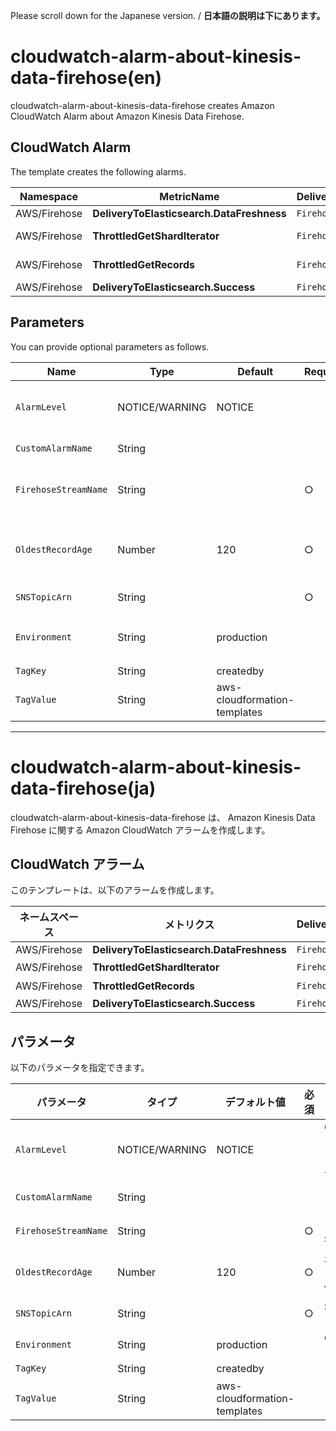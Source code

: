 Please scroll down for the Japanese version. / **日本語の説明は下にあります。**

# cloudwatch-alarm-about-kinesis-data-firehose(en)

cloudwatch-alarm-about-kinesis-data-firehose creates Amazon CloudWatch Alarm about Amazon Kinesis Data Firehose.

## CloudWatch Alarm

The template creates the following alarms.

| Namespace | MetricName | DeliveryStreamName | Threshold |
| --- | --- | --- | --- |
| AWS/Firehose | **DeliveryToElasticsearch.DataFreshness** | `FirehoseStreamName` | `OldestRecordAge` |
| AWS/Firehose | **ThrottledGetShardIterator** | `FirehoseStreamName` | At least once a minute | 
| AWS/Firehose | **ThrottledGetRecords** | `FirehoseStreamName` | At least once a minute | 
| AWS/Firehose | **DeliveryToElasticsearch.Success** | `FirehoseStreamName` | <1 | 

## Parameters

You can provide optional parameters as follows.

| Name | Type | Default | Required | Details | 
| --- | --- | --- | --- | --- |
| `AlarmLevel` | NOTICE/WARNING | NOTICE | | The alarm level of CloudWatch alarms |
| `CustomAlarmName` | String | | | The custom Alram name |
| `FirehoseStreamName` | String | | ○ | The Firehose stream name |
| `OldestRecordAge` | Number | 120 | ○ | The threshold of the age of the oldest record |
| `SNSTopicArn` | String | | ○ | The SNS topic ARN |
| `Environment` | String | production | | The value of `environment` tag |
| `TagKey` | String | createdby | | A tag key |
| `TagValue` | String | aws-cloudformation-templates | | A tag value |

---------------------------------------

# cloudwatch-alarm-about-kinesis-data-firehose(ja)

cloudwatch-alarm-about-kinesis-data-firehose は、 Amazon Kinesis Data Firehose に関する Amazon CloudWatch アラームを作成します。

## CloudWatch アラーム

このテンプレートは、以下のアラームを作成します。

| ネームスペース | メトリクス | DeliveryStreamName | 閾値 |
| --- | --- | --- | --- |
| AWS/Firehose | **DeliveryToElasticsearch.DataFreshness** | `FirehoseStreamName` | `OldestRecordAge` |
| AWS/Firehose | **ThrottledGetShardIterator** | `FirehoseStreamName` | 1分間に1回以上 | 
| AWS/Firehose | **ThrottledGetRecords** | `FirehoseStreamName` | 1分間に1回以上 | 
| AWS/Firehose | **DeliveryToElasticsearch.Success** | `FirehoseStreamName` | <1 | 

## パラメータ

以下のパラメータを指定できます。

| パラメータ | タイプ | デフォルト値 | 必須 | 内容 | 
| --- | --- | --- | --- | --- |
| `AlarmLevel` | NOTICE/WARNING | NOTICE | | CloudWatch アラームのアラームレベル |
| `CustomAlarmName` | String | | | カスタムアラーム名 |
| `FirehoseStreamName` | String | | ○ | ストリーム名 |
| `OldestRecordAge` | Number | 120 | ○ | 最も古いレコードの閾値 |
| `SNSTopicArn` | String | | ○ | SNSトピックのARN |
| `Environment` | String | production | | `environment` タグの値 |
| `TagKey` | String | createdby | | タグキー |
| `TagValue` | String | aws-cloudformation-templates | | タグ値 |
